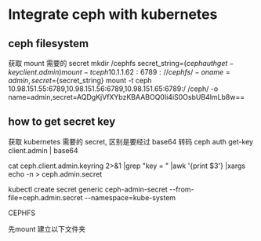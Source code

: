 # Integrate ceph with kubernetes

## ceph filesystem
获取 mount 需要的 secret
mkdir /cephfs
secret_string=$(ceph auth get-key client.admin)
mount -t ceph  10.1.1.62:6789:/ /cephfs/ -o name=admin,secret=${secret_string}
mount -t ceph  10.98.151.55:6789,10.98.151.56:6789,10.98.151.65:6789:/ /ceph/ -o name=admin,secret=AQDgKjVfXYbzKBAABOQ0Ii4iS0OsbUB4lmLb8w==

## how to get secret key
获取 kubernetes 需要的 secret, 区别是要经过 base64 转码
ceph auth get-key client.admin | base64



cat ceph.client.admin.keyring 2>&1 |grep "key = " |awk '{print  $3'} |xargs echo -n > ceph.admin.secret

kubectl create secret generic ceph-admin-secret --from-file=ceph.admin.secret --namespace=kube-system


CEPHFS 

先mount 建立以下文件夹

```$xslt

```